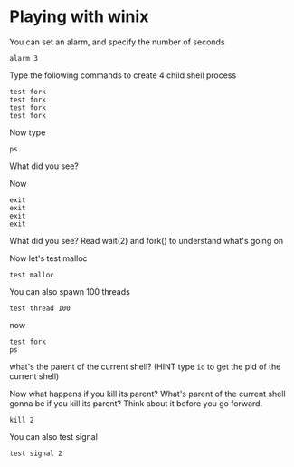 # Playing with winix

You can set an alarm, and specify the number of seconds
```
alarm 3
```

Type the following commands to create 4 child shell process

```
test fork
test fork
test fork
test fork
```

Now type 
```
ps
```

What did you see?

Now 
```
exit
exit
exit
exit
```

What did you see?
Read wait(2) and fork() to understand what's going on

Now let's test malloc
```
test malloc
```

You can also spawn 100 threads
```
test thread 100
```

now 
```
test fork
ps
```

what's the parent of the current shell? (HINT type ```id``` to get the pid of the current shell)

Now what happens if you kill its parent? What's parent of the current shell gonna be if you kill its parent? Think about it before you go forward.

```
kill 2
```

You can also test signal
```
test signal 2
```



